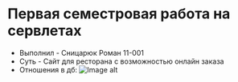 # Первая семестровая работа на сервлетах

* Выполнил - Сницарюк Роман 11-001
* Суть - Сайт для ресторана с возможностью онлайн заказа 
* Отношения в дб:
![Image alt](https://github.com/Sixezr/first-semestrovka/raw/main/relations.png)
